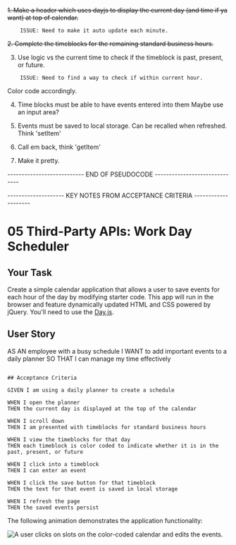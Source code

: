 ~~1. Make a header which uses dayjs to display the current day (and time if ya want) at top of calendar.~~  

```
    ISSUE: Need to make it auto update each minute.
```

~~2. Complete the timeblocks for the remaining standard business hours.~~

3. Use logic vs the current time to check if the timeblock is past, present, or future.

```
    ISSUE: Need to find a way to check if within current hour.
```

Color code accordingly.

4. Time blocks must be able to have events entered into them
    Maybe use an input area?

5. Events must be saved to local storage. Can be recalled when refreshed. Think 'setItem'

6. Call em back, think 'getItem'

7. Make it pretty.


--------------------------- END OF PSEUDOCODE ------------------------------

-------------------- KEY NOTES FROM ACCEPTANCE CRITERIA --------------------

# 05 Third-Party APIs: Work Day Scheduler

## Your Task

Create a simple calendar application that allows a user to save events for each hour of the day by modifying starter code. This app will run in the browser and feature dynamically updated HTML and CSS powered by jQuery. You'll need to use the [Day.js](https://day.js.org/en/).

## User Story

AS AN employee with a busy schedule
I WANT to add important events to a daily planner
SO THAT I can manage my time effectively

```

## Acceptance Criteria

GIVEN I am using a daily planner to create a schedule

WHEN I open the planner
THEN the current day is displayed at the top of the calendar

WHEN I scroll down
THEN I am presented with timeblocks for standard business hours

WHEN I view the timeblocks for that day
THEN each timeblock is color coded to indicate whether it is in the past, present, or future

WHEN I click into a timeblock
THEN I can enter an event

WHEN I click the save button for that timeblock
THEN the text for that event is saved in local storage

WHEN I refresh the page
THEN the saved events persist
```

The following animation demonstrates the application functionality:

<!-- @TODO: create ticket to review/update image) -->
![A user clicks on slots on the color-coded calendar and edits the events.](./Assets/05-third-party-apis-homework-demo.gif)